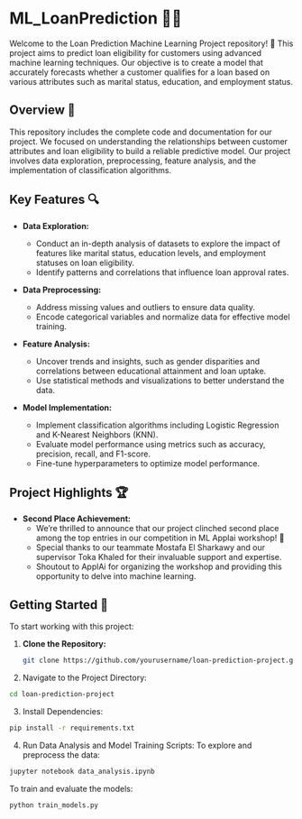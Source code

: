 # ML_LoanPrediction 🎉💼

Welcome to the Loan Prediction Machine Learning Project repository! 🚀 This project aims to predict loan eligibility for customers using advanced machine learning techniques. Our objective is to create a model that accurately forecasts whether a customer qualifies for a loan based on various attributes such as marital status, education, and employment status.

## Overview 🌟

This repository includes the complete code and documentation for our project. We focused on understanding the relationships between customer attributes and loan eligibility to build a reliable predictive model. Our project involves data exploration, preprocessing, feature analysis, and the implementation of classification algorithms.

## Key Features 🔍

- **Data Exploration:** 
  - Conduct an in-depth analysis of datasets to explore the impact of features like marital status, education levels, and employment statuses on loan eligibility.
  - Identify patterns and correlations that influence loan approval rates.

- **Data Preprocessing:** 
  - Address missing values and outliers to ensure data quality.
  - Encode categorical variables and normalize data for effective model training.

- **Feature Analysis:** 
  - Uncover trends and insights, such as gender disparities and correlations between educational attainment and loan uptake.
  - Use statistical methods and visualizations to better understand the data.

- **Model Implementation:** 
  - Implement classification algorithms including Logistic Regression and K-Nearest Neighbors (KNN).
  - Evaluate model performance using metrics such as accuracy, precision, recall, and F1-score.
  - Fine-tune hyperparameters to optimize model performance.

## Project Highlights 🏆

- **Second Place Achievement:** 
  - We’re thrilled to announce that our project clinched second place among the top entries in our competition in ML Applai workshop! 🥈
  - Special thanks to our teammate Mostafa El Sharkawy and our supervisor Toka Khaled for their invaluable support and expertise.
  - Shoutout to ApplAi for organizing the workshop and providing this opportunity to delve into machine learning.

## Getting Started 🚀

To start working with this project:

1. **Clone the Repository:**
   ```bash
   git clone https://github.com/yourusername/loan-prediction-project.git
   ```
2. Navigate to the Project Directory:
  ```bash
  cd loan-prediction-project
  ```
3. Install Dependencies:
  ```bash
  pip install -r requirements.txt
  ```
4. Run Data Analysis and Model Training Scripts:
To explore and preprocess the data:
```bash
jupyter notebook data_analysis.ipynb
```
To train and evaluate the models:
```bash
python train_models.py
```
